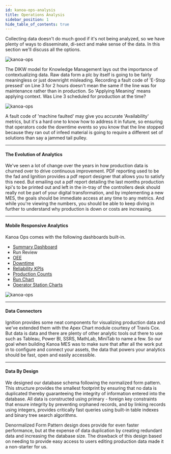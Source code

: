 ```yaml
---
id: kanoa-ops-analysis
title: Operations Analysis
sidebar_position: 1
hide_table_of_contents: true
---
```


Collecting data doesn't do much good if it's not being analyzed, so we have plenty of ways to disseminate, di-sect and make sense of the data. In this section we'll discuss all the options.

![kanoa-ops](/img/analysis/dikw.png) 

The DIKW model for Knowledge Management lays out the importance of contextualizing data. Raw data form a plc by itself is going to be fairly meaningless or just downright misleading.
Recording a fault code of 'E-Stop pressed' on Line 3 for 2 hours doesn't mean the same if the line was for maintenance rather than in production. So 'Applying Meaning' means applying context. 
Was Line 3 scheduled for production at the time? 

![kanoa-ops](/img/analysis/tod.png) 

A fault code of 'machine faulted' may give you accurate 'Availability' metrics, but it's a hard one to know how to address it in future, so ensuring that operators code the downtime events so
you know that the line stopped because they ran out of infeed material is going to require a different set of solutions than say a jammed tail pulley.
***

#### The Evolution of Analytics
We've seen a lot of change over the years in how production data is churned over to drive continuous improvement.
PDF reporting used to be the fad and Ignition provides a pdf report designer that allows you to satisfy this need. But emailing out a pdf report detailing the last months production kpi's
to be printed out and left in the in-tray of the controllers desk should really not be part of your digital transformation, and by implementing a new MES, the goals should be immediate access
at any time to any metrics. And while you're viewing the numbers, you should be able to keep diving in further to understand why production is down or costs are increasing.
***
#### Mobile Responsive Analytics
Kanoa Ops comes with the following dashboards built-in.

* [Summary Dashboard](kanoa-ops-analysis/summary)
* Run Review
* [OEE](kanoa-ops-analysis/oee)
* [Downtime](kanoa-ops-analysis/downtime)
* [Reliability KPIs](kanoa-ops-analysis/reliability-kpis)
* [Production Counts](kanoa-ops-analysis/production-counts)
* [Run Chart](kanoa-ops-analysis/run-chart)
* [Operator Station Charts](kanoa-ops/asset-operation)

![kanoa-ops](/img/downtime/downtimeDashboard.png) 
***

#### Data Connectors
Ignition provides some neat components for visualizing production data and we've extended them with the Apex Chart module courtesy of Travis Cox. 
But data is data and there are plenty of other analytic tools out there to use such as Tableau, Power BI, SSRS, MathLab, MiniTab to name a few. So our goal when building Kanoa MES
was to make sure that after all the work put in to configure and connect your assets, the data that powers your analytics should be fast, open and easily accessible.
***

#### Data By Design
We designed our database schema following the normalized form pattern. This structure provides the smallest footprint by ensuring that no data is duplicated thereby guaranteeing
the integrity of information entered into the database. All data is constructed using primary - foreign key constraints that ensure integrity by preventing orphaned records,
and by linking records using integers, provides critically fast queries using built-in table indexes and binary tree search algorithms. 

Denormalized Form Pattern design does provide for even faster performance, but at the expense of data duplication by creating redundant data and increasing the database size. The drawback
of this design based on needing to provide easy access to users editing production data made it a non-starter for us.